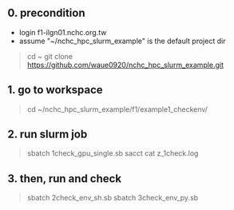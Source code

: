 ## 0. precondition

* login  f1-ilgn01.nchc.org.tw
* assume "~/nchc_hpc_slurm_example" is the default project dir
> cd ~
> git clone https://github.com/waue0920/nchc_hpc_slurm_example.git

## 1. go to workspace

> cd ~/nchc_hpc_slurm_example/f1/example1_checkenv/

## 2. run slurm job

> sbatch 1check_gpu_single.sb
> sacct
> cat  z_1check.log

## 3. then, run and check

> sbatch 2check_env_sh.sb
> sbatch 3check_env_py.sb


